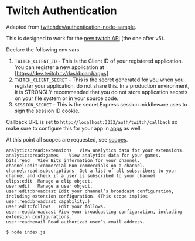 # Twitch Authentication

Adapted from
[twitchdev/authentication-node-sample](https://github.com/twitchdev/authentication-node-sample).

This is designed to work for the [new twitch API](https://dev.twitch.tv/docs/api) (the one
after v5).

Declare the following env vars

1. `TWITCH_CLIENT_ID` - This is the Client ID of your registered application.  You can register a new application at [https://dev.twitch.tv/dashboard/apps]
2. `TWITCH_CLIENT_SECRET` - This is the secret generated for you when you register your application, do not share this. In a production environment, it is STRONGLY recommended that you do not store application secrets on your file system or in your source code.
3. `SESSION_SECRET` -  This is the secret Express session middleware uses to sign the session ID cookie.

Callback URL is set to `http://localhost:3333/auth/twitch/callback` so make sure to configure
this for your app in [apps](https://dev.twitch.tv/console/apps) as well.

At this point all scopes are requested, see
[scopes](https://dev.twitch.tv/docs/authentication#scope://dev.twitch.tv/docs/authentication#scopes).

```
analytics:read:extensions	View analytics data for your extensions.
analytics:read:games	View analytics data for your games.
bits:read	View Bits information for your channel.
channel:edit:commercial	Run commercials on a channel.
channel:read:subscriptions	Get a list of all subscribers to your channel and check if a user is subscribed to your channel
clips:edit	Manage a clip object.
user:edit	Manage a user object.
user:edit:broadcast	Edit your channel’s broadcast configuration, including extension configuration. (This scope implies user:read:broadcast capability.)
user:edit:follows	Edit your follows.
user:read:broadcast	View your broadcasting configuration, including extension configurations.
user:read:email	Read authorized user’s email address.
```

```sh
$ node index.js
```

